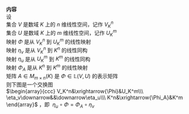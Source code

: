 **内容**  
设  
集合 $V$ 是数域 $K$ 上的 $n$ 维线性空间，记作 $V^n_K$  
集合 $U$ 是数域 $K$ 上的 $m$ 维线性空间，记作 $U^m_K$  
映射 $\Phi$ 是从 $V^n_K$ 到 $U^m_K$ 的线性映射  
映射 $\eta_v$ 是从 $V^n_K$ 到 $K^n$ 的线性同构  
映射 $\eta_u$ 是从 $U^m_K$ 到 $K^m$ 的线性同构  
映射 $\Phi_A$ 是从 $K^n$ 到 $K^m$ 的线性映射  
矩阵 $A\in M_{m\times n}(K)$ 是 $\Phi\in\mathbb{L}(V,U)$ 的表示矩阵  
则下图是一个交换图  
$\begin{array}{ccc}  
V_K^n&\xrightarrow{\Phi}&U_K^m\\\  
\eta_v\downarrow&&\downarrow\eta_u\\\  
K^n&\xrightarrow{\Phi_A}&K^m  
\end{array}$ ，即 $\ \eta_u\circ\Phi=\Phi_A\circ\eta_v$  
